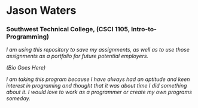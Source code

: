 # Jason Waters
### Southwest Technical College, (CSCI 1105, Intro-to-Programming)

_I am using this repository to save my assignments, as well as to use those assignments as a portfolio for future potential employers._

*(Bio Goes Here)*

_I am taking this program because I have always had an aptitude and keen interest in programing and thought that it was about time I did something about it. 
I would love to work as a programmer or create my own programs someday._
